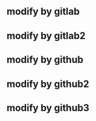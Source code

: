 ## modify by gitlab
## modify by gitlab2
## modify by github
## modify by github2
## modify by github3

